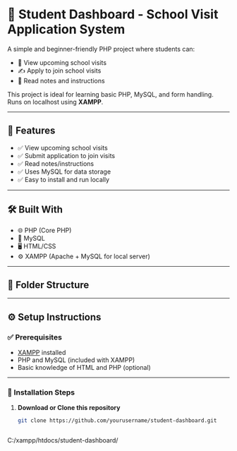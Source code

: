 # 🏫 Student Dashboard - School Visit Application System

A simple and beginner-friendly PHP project where students can:

- 🚌 View upcoming school visits
- ✍️ Apply to join school visits
- 📖 Read notes and instructions

This project is ideal for learning basic PHP, MySQL, and form handling. Runs on localhost using **XAMPP**.

---

## 🚀 Features

- ✅ View upcoming school visits
- ✅ Submit application to join visits
- ✅ Read notes/instructions
- ✅ Uses MySQL for data storage
- ✅ Easy to install and run locally

---

## 🛠️ Built With

- 🌐 PHP (Core PHP)
- 💾 MySQL
- 🖥️ HTML/CSS
- ⚙️ XAMPP (Apache + MySQL for local server)

---

## 📁 Folder Structure



---

## ⚙️ Setup Instructions

### ✅ Prerequisites

- [XAMPP](https://www.apachefriends.org/) installed
- PHP and MySQL (included with XAMPP)
- Basic knowledge of HTML and PHP (optional)

---

### 🧰 Installation Steps

1. **Download or Clone this repository**
   ```bash
   git clone https://github.com/yourusername/student-dashboard.git

   

C:/xampp/htdocs/student-dashboard/
